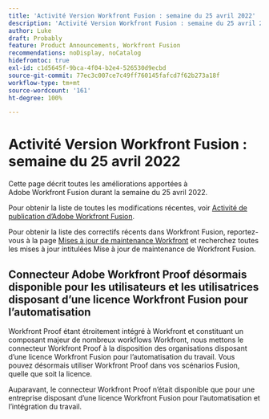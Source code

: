 ```yaml
---
title: 'Activité Version Workfront Fusion : semaine du 25 avril 2022'
description: 'Activité Version Workfront Fusion : semaine du 25 avril 2022'
author: Luke
draft: Probably
feature: Product Announcements, Workfront Fusion
recommendations: noDisplay, noCatalog
hidefromtoc: true
exl-id: c1d5645f-9bca-4f04-b2e4-526530d9ecbd
source-git-commit: 77ec3c007ce7c49ff760145fafcd7f62b273a18f
workflow-type: tm+mt
source-wordcount: '161'
ht-degree: 100%

---
```


# Activité Version Workfront Fusion : semaine du 25 avril 2022

Cette page décrit toutes les améliorations apportées à Adobe Workfront Fusion durant la semaine du 25 avril 2022.

Pour obtenir la liste de toutes les modifications récentes, voir [Activité de publication d’Adobe Workfront Fusion](/help/workfront-fusion/fusion-product-releases/fusion-release-activity.md).

Pour obtenir la liste des correctifs récents dans Workfront Fusion, reportez-vous à la page [Mises à jour de maintenance Workfront](https://experienceleague.adobe.com/docs/workfront-known-issues/releases/current-updates.html?lang=fr) et recherchez toutes les mises à jour intitulées Mise à jour de maintenance de Workfront Fusion.

## Connecteur Adobe Workfront Proof désormais disponible pour les utilisateurs et les utilisatrices disposant d’une licence Workfront Fusion pour l’automatisation

Workfront Proof étant étroitement intégré à Workfront et constituant un composant majeur de nombreux workflows Workfront, nous mettons le connecteur Workfront Proof à la disposition des organisations disposant d’une licence Workfront Fusion pour l’automatisation du travail. Vous pouvez désormais utiliser Workfront Proof dans vos scénarios Fusion, quelle que soit la licence.

Auparavant, le connecteur Workfront Proof n’était disponible que pour une entreprise disposant d’une licence Workfront Fusion pour l’automatisation et l’intégration du travail.
